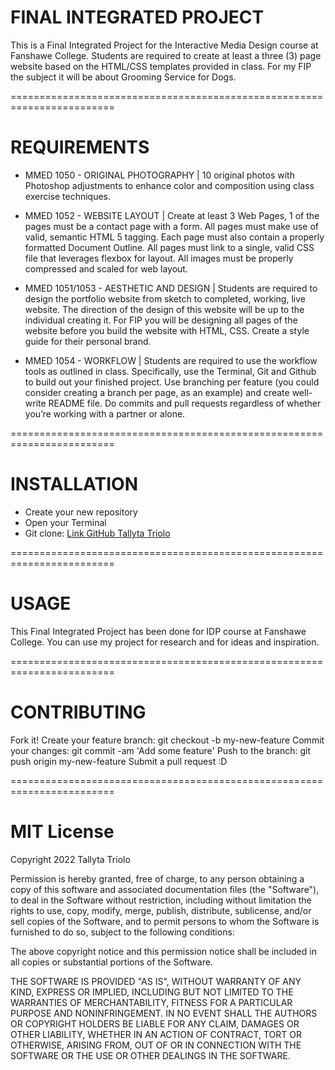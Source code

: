 # FINAL INTEGRATED PROJECT
This is a Final Integrated Project for the Interactive Media Design course at Fanshawe College. Students are required to create at least a three (3) page website based on the HTML/CSS templates provided in class. For my FIP the subject it will be about Grooming Service for Dogs.

========================================================================

# REQUIREMENTS
- MMED 1050 - ORIGINAL PHOTOGRAPHY | 10 original photos with Photoshop adjustments to enhance color and composition using class exercise techniques.

- MMED 1052 - WEBSITE LAYOUT | Create at least 3 Web Pages, 1 of the pages must be a contact page with a form. All pages must make use of valid, semantic HTML 5 tagging. Each page must also contain a properly formatted Document Outline. All pages must link to a single, valid CSS file that leverages flexbox for layout. All images must be properly compressed and scaled for web layout.

- MMED 1051/1053 - AESTHETIC AND DESIGN | Students are required to design the portfolio website from sketch to completed, working, live website. The direction of the design of this website will be up to the individual creating it. For FIP you will be designing all pages of the website before you build the website with HTML, CSS. Create a style guide for their personal brand.

- MMED 1054 - WORKFLOW | Students are required to use the workflow tools as outlined in class. Specifically, use the Terminal, Git and Github to build out your finished project. Use branching per feature (you could consider creating a branch per page, as an example) and create well-write README file. Do commits and pull requests regardless of whether you’re working with a partner or alone.

========================================================================

# INSTALLATION
- Create your new repository
- Open your Terminal
- Git clone: [Link GitHub Tallyta Triolo](https://github.com/tallytriolo/Final-Integrated-Project-IDP.git)

========================================================================

# USAGE
This Final Integrated Project has been done for IDP course at Fanshawe College. You can use my project for research and for ideas and inspiration.

========================================================================

# CONTRIBUTING
Fork it! Create your feature branch: git checkout -b my-new-feature Commit your changes: git commit -am 'Add some feature' Push to the branch: git push origin my-new-feature Submit a pull request :D

========================================================================

# MIT License
Copyright 2022 Tallyta Triolo

Permission is hereby granted, free of charge, to any person obtaining a copy of this software and associated documentation files (the "Software"), to deal in the Software without restriction, including without limitation the rights to use, copy, modify, merge, publish, distribute, sublicense, and/or sell copies of the Software, and to permit persons to whom the Software is furnished to do so, subject to the following conditions:

The above copyright notice and this permission notice shall be included in all copies or substantial portions of the Software.

THE SOFTWARE IS PROVIDED "AS IS", WITHOUT WARRANTY OF ANY KIND, EXPRESS OR IMPLIED, INCLUDING BUT NOT LIMITED TO THE WARRANTIES OF MERCHANTABILITY, FITNESS FOR A PARTICULAR PURPOSE AND NONINFRINGEMENT. IN NO EVENT SHALL THE AUTHORS OR COPYRIGHT HOLDERS BE LIABLE FOR ANY CLAIM, DAMAGES OR OTHER LIABILITY, WHETHER IN AN ACTION OF CONTRACT, TORT OR OTHERWISE, ARISING FROM, OUT OF OR IN CONNECTION WITH THE SOFTWARE OR THE USE OR OTHER DEALINGS IN THE SOFTWARE.